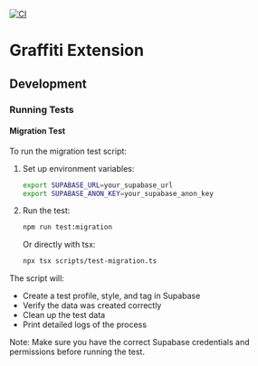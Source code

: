[![CI](https://github.com/mikedtcm22/grafitti_test1/actions/workflows/ci.yml/badge.svg)](https://github.com/mikedtcm22/grafitti_test1/actions/workflows/ci.yml)

# Graffiti Extension

## Development

### Running Tests

#### Migration Test
To run the migration test script:

1. Set up environment variables:
   ```bash
   export SUPABASE_URL=your_supabase_url
   export SUPABASE_ANON_KEY=your_supabase_anon_key
   ```

2. Run the test:
   ```bash
   npm run test:migration
   ```

   Or directly with tsx:
   ```bash
   npx tsx scripts/test-migration.ts
   ```

The script will:
- Create a test profile, style, and tag in Supabase
- Verify the data was created correctly
- Clean up the test data
- Print detailed logs of the process

Note: Make sure you have the correct Supabase credentials and permissions before running the test.
